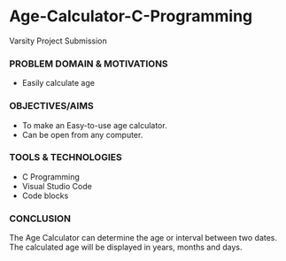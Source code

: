 # Age-Calculator-C-Programming
Varsity Project Submission 


### PROBLEM DOMAIN & MOTIVATIONS

- Easily calculate age


### OBJECTIVES/AIMS

- To make an Easy-to-use age calculator.
- Can be open from any computer.


### TOOLS & TECHNOLOGIES

- C Programming
- Visual Studio Code
- Code blocks


### CONCLUSION

The Age Calculator can determine the age or interval between two dates. The calculated age will be displayed in years, months and days.
